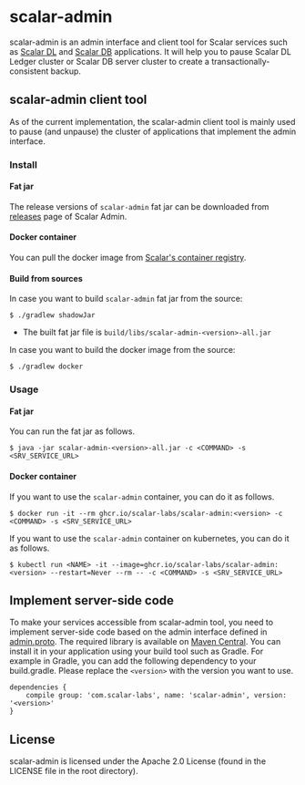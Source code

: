 # scalar-admin

scalar-admin is an admin interface and client tool for Scalar services such as [Scalar DL](https://github.com/scalar-labs/scalardl) and [Scalar DB](https://github.com/scalar-labs/scalardb) applications. 
It will help you to pause Scalar DL Ledger cluster or Scalar DB server cluster to create a transactionally-consistent backup.

## scalar-admin client tool

As of the current implementation, the scalar-admin client tool is mainly used to pause (and unpause) the cluster of applications that implement the admin interface.

### Install

#### Fat jar

The release versions of `scalar-admin` fat jar can be downloaded from [releases](https://github.com/scalar-labs/scalar-admin/releases) page of Scalar Admin.

#### Docker container

You can pull the docker image from [Scalar's container registry](https://github.com/orgs/scalar-labs/packages/container/package/scalar-admin).

#### Build from sources

In case you want to build `scalar-admin` fat jar from the source:

```console
$ ./gradlew shadowJar
```

* The built fat jar file is `build/libs/scalar-admin-<version>-all.jar`

In case you want to build the docker image from the source:

```console
$ ./gradlew docker
```

### Usage

#### Fat jar

You can run the fat jar as follows.

```console
$ java -jar scalar-admin-<version>-all.jar -c <COMMAND> -s <SRV_SERVICE_URL>
```

#### Docker container

If you want to use the `scalar-admin` container, you can do it as follows.

```console
$ docker run -it --rm ghcr.io/scalar-labs/scalar-admin:<version> -c <COMMAND> -s <SRV_SERVICE_URL>
```

If you want to use the `scalar-admin` container on kubernetes, you can do it as follows.

```console
$ kubectl run <NAME> -it --image=ghcr.io/scalar-labs/scalar-admin:<version> --restart=Never --rm -- -c <COMMAND> -s <SRV_SERVICE_URL>
```

## Implement server-side code

To make your services accessible from scalar-admin tool, you need to implement server-side code based on the admin interface defined in [admin.proto](src/main/proto/scalar/protobuf/admin.proto).
The required library is available on [Maven Central](https://search.maven.org/search?q=a:scalar-admin). You can install it in your application using your build tool such as Gradle. For example in Gradle, you can add the following dependency to your build.gradle. Please replace the `<version>` with the version you want to use.

```
dependencies {
    compile group: 'com.scalar-labs', name: 'scalar-admin', version: '<version>'
}
```

## License
scalar-admin is licensed under the Apache 2.0 License (found in the LICENSE file in the root directory).
